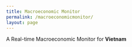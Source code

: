 ```yaml
---
title: Macroeconomic Monitor
permalink: /macroeconomicmonitor/
layout: page
---
```


A Real-time Macroeconomic Monitor for **Vietnam**

